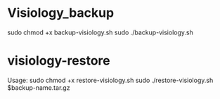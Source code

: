 # Visiology_backup
sudo chmod +x backup-visiology.sh
sudo ./backup-visiology.sh

# visiology-restore
Usage:
sudo chmod +x restore-visiology.sh
sudo ./restore-visiology.sh $backup-name.tar.gz
